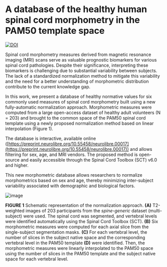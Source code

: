 # A database of the healthy human spinal cord morphometry in the PAM50 template space

[![DOI](https://neurolibre.org/papers/10.55458/neurolibre.00017/status.svg)](https://doi.org/10.55458/neurolibre.00017)

Spinal cord morphometry measures derived from magnetic resonance imaging (MRI) scans serve as valuable prognostic biomarkers 
for various spinal cord pathologies. Despite their significance, interpreting these biomarkers is challenging due to substantial 
variability between subjects. The lack of a standardized normalization method to mitigate this variability and the need for a 
better understanding of morphometric distribution contribute to the current knowledge gap.

In this work, we present a database of healthy normative values for six commonly used measures of spinal cord morphometry built 
using a new fully-automatic normalization approach. Morphometric measures were computed from a large open-access dataset of 
healthy adult volunteers (N = 203) and brought to the common space of the PAM50 spinal cord template using a newly proposed 
normalization method based on linear interpolation (Figure 1).

The database is interactive, available online ([https://preprint.neurolibre.org/10.55458/neurolibre.00017](https://preprint.neurolibre.org/10.55458/neurolibre.00017)) and allows filtering for sex, age, 
and MRI vendors. The proposed method is open-source and easily accessible through the Spinal Cord Toolbox (SCT) v6.0 and higher. 

This new morphometric database allows researchers to normalize morphometrics based on sex and age, thereby minimizing inter-subject 
variability associated with demographic and biological factors.

![image](content/images/fig1.png)
<p class=\"caption\">
<b>FIGURE 1</b>  Schematic representation of the normalization approach. <b>(A)</b> T2-weighted images of 203 participants 
from the <i>spine-generic</i> dataset (multi-subject) were used. The spinal cord was segmented, and vertebral levels were 
identified automatically using the Spinal Cord Toolbox (SCT). <b>(B)</b> Six morphometric measures were computed for each 
axial slice from the single-subject segmentation masks. <b>(C)</b> For each vertebral level, the number of slices in the subject native 
space and the corresponding vertebral level in the PAM50 template <b>(D)</b> were identified. Then, the morphometric measures were 
linearly interpolated to the PAM50 space using the number of slices in the PAM50 template and the subject native space for 
each vertebral level.
</p>
